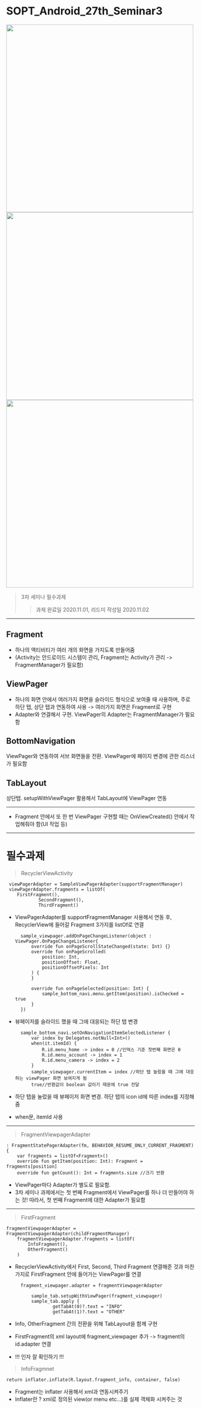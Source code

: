 # SOPT_Android_27th_Seminar3

<div>
	<img src="https://user-images.githubusercontent.com/46614405/97841821-eb17c400-1d29-11eb-8021-c0f2969d40d7.gif", height=500>
	<img src="https://user-images.githubusercontent.com/46614405/97841847-f66aef80-1d29-11eb-9009-882e0f8bd141.gif", height=500>
	<img src="https://user-images.githubusercontent.com/46614405/97841885-071b6580-1d2a-11eb-9e8b-fc99036e23c5.gif", height=500>
</div>

> 3차 세미나 필수과제
>> 과제 완료일 2020.11.01, 리드미 작성일 2020.11.02
------------

## Fragment ##
* 하나의 액티비티가 여러 개의 화면을 가지도록 만들어줌 
* (Activity는 안드로이드 시스템이 관리, Fragment는 Activity가 관리 -> FragmentManager가 필요함)
## ViewPager ##
* 하나의 화면 안에서 여러가지 화면을 슬라이드 형식으로 보여줄 때 사용하며, 주로 하단 탭, 상단 탭과 연동하여 사용 -> 여러가지 화면은 Fragment로 구현
* Adapter와 연결해서 구현. ViewPager의 Adapter는 FragmentManager가 필요함
## BottomNavigation ##
ViewPager와 연동하여 서브 화면들을 전환. ViewPager에 페이지 변경에 관한 리스너가 필요함
## TabLayout ##
상단탭. setupWithViewPager 활용해서 TabLayout에 ViewPager 연동

------------
* Fragment 안에서 또 한 번 ViewPager 구현할 때는 OnViewCreated() 안에서 작업해줘야 함(UI 작업 등)
-----------
# 필수과제 #
> RecyclerViewActivity

	 viewPagerAdapter = SampleViewPagerAdapter(supportFragmentManager)
	 viewPagerAdapter.fragments = listOf(
	 	FirstFragment(),
            	SecondFragment(),
            	ThirdFragment()
		
* ViewPagerAdapter를 supportFragmentManager 사용해서 연동 후, RecyclerView에 들어갈 Fragment 3가지를 listOf로 연결

        sample_viewpager.addOnPageChangeListener(object : ViewPager.OnPageChangeListener{
            override fun onPageScrollStateChanged(state: Int) {}
            override fun onPageScrolled(
                position: Int,
                positionOffset: Float,
                positionOffsetPixels: Int
            ) {
            }

            override fun onPageSelected(position: Int) {
                sample_bottom_navi.menu.getItem(position).isChecked = true
            }
        })

* 뷰페이저를 슬라이드 했을 때 그에 대응되는 하단 탭 변경

        sample_bottom_navi.setOnNavigationItemSelectedListener {
            var index by Delegates.notNull<Int>()
            when(it.itemId) {
                R.id.menu_home -> index = 0 //인덱스 기준 첫번째 화면은 0
                R.id.menu_account -> index = 1
                R.id.menu_camera -> index = 2
            }
            sample_viewpager.currentItem = index //하단 탭 눌렀을 때 그에 대응하는 viewPager 화면 보여지게 됨
            true//반환값이 boolean 값이기 때문에 true 전달
	   
* 하단 탭을 눌렀을 때 뷰페이저 화면 변경. 하단 탭의 icon id에 따른 index를 지정해줌
* when문, itemId 사용

-----------------
> FragmentViewpagerAdapter

 	: FragmentStatePagerAdapter(fm, BEHAVIOR_RESUME_ONLY_CURRENT_FRAGMENT){
    	var fragments = listOf<Fragment>()
    	override fun getItem(position: Int): Fragment = fragments[position]
    	override fun getCount(): Int = fragments.size //크기 반환
	
* ViewPager마다 Adapter가 별도로 필요함. 
* 3차 세미나 과제에서는 첫 번째 Fragment에서 ViewPager를 하나 더 만들어야 하는 것! 따라서, 첫 번째 Fragment에 대한 Adapter가 필요함
---------------------

> FirstFragment

 	fragmentViewpagerAdapter = FragmentViewpagerAdapter(childFragmentManager)
        fragmentViewpagerAdapter.fragments = listOf(
            InfoFragment(),
            OtherFragment()
        )

* RecyclerViewActivity에서 First, Second, Third Fragment 연결해준 것과 마찬가지로 FirstFragment 안에 들어가는 ViewPager를 연결

		fragment_viewpager.adapter = fragmentViewpagerAdapter
	
        	sample_tab.setupWithViewPager(fragment_viewpager)
        	sample_tab.apply {
            		getTabAt(0)?.text = "INFO"
            		getTabAt(1)?.text = "OTHER"
	    
* Info, OtherFragment 간의 전환을 위해 TabLayout을 함께 구현
* FirstFragment의 xml layout에 fragment_viewpager 추가 -> fragment의 id.adapter 연결
* !!! 인자 잘 확인하기 !!!

> InfoFragmnet

	return inflater.inflate(R.layout.fragment_info, container, false)
	
* Fragment는 inflater 사용해서 xml과 연동시켜주기
* Inflater란 ? xml로 정의된 view(or menu etc...)를 실제 객체화 시켜주는 것
